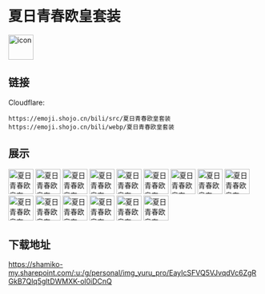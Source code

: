 # 夏日青春欧皇套装
<img src="https://emoji.shojo.cn/bili/src/夏日青春欧皇套装/icon.png" width="50" height="50" alt="icon">

## 链接
Cloudflare:
```
https://emoji.shojo.cn/bili/src/夏日青春欧皇套装
https://emoji.shojo.cn/bili/webp/夏日青春欧皇套装
```
## 展示
<img src="https://emoji.shojo.cn/bili/src/夏日青春欧皇套装/夏日青春欧皇套装-surprise.png" width="50" height="50" alt="夏日青春欧皇套装-surprise">
<img src="https://emoji.shojo.cn/bili/src/夏日青春欧皇套装/夏日青春欧皇套装-乘凉.png" width="50" height="50" alt="夏日青春欧皇套装-乘凉">
<img src="https://emoji.shojo.cn/bili/src/夏日青春欧皇套装/夏日青春欧皇套装-得意.png" width="50" height="50" alt="夏日青春欧皇套装-得意">
<img src="https://emoji.shojo.cn/bili/src/夏日青春欧皇套装/夏日青春欧皇套装-吨吨吨.png" width="50" height="50" alt="夏日青春欧皇套装-吨吨吨">
<img src="https://emoji.shojo.cn/bili/src/夏日青春欧皇套装/夏日青春欧皇套装-放学了.png" width="50" height="50" alt="夏日青春欧皇套装-放学了">
<img src="https://emoji.shojo.cn/bili/src/夏日青春欧皇套装/夏日青春欧皇套装-放烟花.png" width="50" height="50" alt="夏日青春欧皇套装-放烟花">
<img src="https://emoji.shojo.cn/bili/src/夏日青春欧皇套装/夏日青春欧皇套装-好热.png" width="50" height="50" alt="夏日青春欧皇套装-好热">
<img src="https://emoji.shojo.cn/bili/src/夏日青春欧皇套装/夏日青春欧皇套装-好耶.png" width="50" height="50" alt="夏日青春欧皇套装-好耶">
<img src="https://emoji.shojo.cn/bili/src/夏日青春欧皇套装/夏日青春欧皇套装-嘿嘿中了.png" width="50" height="50" alt="夏日青春欧皇套装-嘿嘿中了">
<img src="https://emoji.shojo.cn/bili/src/夏日青春欧皇套装/夏日青春欧皇套装-怀疑人生.png" width="50" height="50" alt="夏日青春欧皇套装-怀疑人生">
<img src="https://emoji.shojo.cn/bili/src/夏日青春欧皇套装/夏日青春欧皇套装-欧皇本皇.png" width="50" height="50" alt="夏日青春欧皇套装-欧皇本皇">
<img src="https://emoji.shojo.cn/bili/src/夏日青春欧皇套装/夏日青春欧皇套装-让我康康.png" width="50" height="50" alt="夏日青春欧皇套装-让我康康">
<img src="https://emoji.shojo.cn/bili/src/夏日青春欧皇套装/夏日青春欧皇套装-相视一笑.png" width="50" height="50" alt="夏日青春欧皇套装-相视一笑">
<img src="https://emoji.shojo.cn/bili/src/夏日青春欧皇套装/夏日青春欧皇套装-谢谢老板.png" width="50" height="50" alt="夏日青春欧皇套装-谢谢老板">
<img src="https://emoji.shojo.cn/bili/src/夏日青春欧皇套装/夏日青春欧皇套装-许愿.png" width="50" height="50" alt="夏日青春欧皇套装-许愿">

## 下载地址

https://shamiko-my.sharepoint.com/:u:/g/personal/img_yuru_pro/EayIcSFVQ5VJvqdVc6ZgRGkB7Qlq5gltDWMXK-ol0iDCnQ